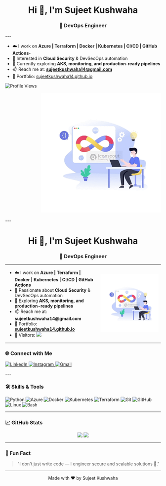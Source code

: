 
<h1 align="center">Hi 👋, I'm Sujeet Kushwaha</h1>
<h3 align="center">🚀 DevOps Engineer </h3>
---

- ☁️ I work on **Azure | Terraform | Docker | Kubernetes | CI/CD | GitHub Actions**- 
- 🔐 Interested in **Cloud Security** & DevSecOps automation
- 🧠 Currently exploring **AKS, monitoring, and production-ready pipelines**
- 📫 Reach me at: **sujeetkushwaha14@gmail.com**
- 🔗 Portfolio: [sujeetkushwaha14.github.io](https://sujeetkushwaha14.github.io)
   
 ![Profile Views](https://visitor-badge.laobi.icu/badge?page_id=Sujeetkushwaha14&left_color=blue&right_color=green)
<p align="right">
  <img src="https://github.com/Sujeetkushwaha14/sujeetkushwaha14.github.io/raw/main/assets/Devops%20animation.gif" alt="DevOps Animation" />
  </p>
---

<h1 align="center">Hi 👋, I'm Sujeet Kushwaha</h1>
<h3 align="center">🚀 DevOps Engineer</h3>

<table>
  <tr>
    <td width="60%">
      <ul>
        <li>☁️ I work on <strong>Azure | Terraform | Docker | Kubernetes | CI/CD | GitHub Actions</strong></li>
        <li>🔐 Passionate about <strong>Cloud Security</strong> & DevSecOps automation</li>
        <li>🧠 Exploring <strong>AKS, monitoring, and production-ready pipelines</strong></li>
        <li>📫 Reach me at: <strong>sujeetkushwaha14@gmail.com</strong></li>
        <li>🔗 Portfolio: <a href="https://sujeetkushwaha14.github.io" target="_blank"><strong>sujeetkushwaha14.github.io</strong></a></li>
        <li>👀 Visitors: <img src="https://visitor-badge.laobi.icu/badge?page_id=Sujeetkushwaha14&left_color=blue&right_color=green"/></li>
      </ul>
    </td>
    <td>
      <img src="https://github.com/Sujeetkushwaha14/sujeetkushwaha14.github.io/raw/main/assets/Devops%20animation.gif" width="300px" alt="DevOps Animation"/>
    </td>
  </tr>
</table>

### 🌐 Connect with Me

<p align="left">
  <a href="https://www.linkedin.com/in/sujeet-kushwaha-915619245" target="_blank">
    <img src="https://img.icons8.com/color/48/linkedin.png" alt="LinkedIn" height="30" />
  </a>
  <a href="https://instagram.com/sujeet2527" target="_blank">
    <img src="https://img.icons8.com/color/48/instagram-new--v1.png" alt="Instagram" height="30" />
  </a>
  <a href="mailto:sujeetkushwaha14@gmail.com" target="_blank">
    <img src="https://img.icons8.com/color/48/gmail-new.png" alt="Gmail" height="30" />
  </a>
</p>
---

### 🛠️ Skills & Tools
<p>
  
<!--   <img src="https://img.icons8.com/color/48/html-5--v1.png" alt="HTML" height="30"/>
  <img src="https://img.icons8.com/color/48/css3.png" alt="CSS" height="30"/>
  <img src="https://img.icons8.com/color/48/javascript--v1.png" alt="JavaScript" height="30"/> -->
  <img src="https://img.icons8.com/color/48/python--v1.png" alt="Python" height="30"/>
  <img src="https://img.icons8.com/color/48/azure-1.png" alt="Azure" height="30"/>
  <img src="https://img.icons8.com/fluency/48/docker.png" alt="Docker" height="30"/>
  <img src="https://img.icons8.com/color/48/kubernetes.png" alt="Kubernetes" height="30"/>
  <img src="https://img.icons8.com/color/48/terraform.png" alt="Terraform" height="30"/>
  <img src="https://img.icons8.com/color/48/git.png" alt="Git" height="30"/>
  <img src="https://img.icons8.com/color/48/github.png" alt="GitHub" height="30"/>
  <img src="https://img.icons8.com/color/48/linux.png" alt="Linux" height="30"/>
  <img src="https://img.icons8.com/color/48/bash.png" alt="Bash" height="30"/>
</p>

---

### 📈 GitHub Stats

<p align="center">
  <img src="https://github-readme-stats.vercel.app/api?username=sujeetkushwaha14&show_icons=true&theme=tokyonight" height="180"/>
  <img src="https://github-readme-stats.vercel.app/api/top-langs/?username=sujeetkushwaha14&layout=compact&theme=tokyonight" height="180"/>
</p>

---

### 🎯 Fun Fact

> "I don't just write code — I engineer secure and scalable solutions 🚀."

---

<p align="center">Made with ❤️ by Sujeet Kushwaha</p>
